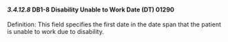 #### *3.4.12.8* DB1-8 Disability Unable to Work Date (DT) 01290

Definition: This field specifies the first date in the date span that the patient is unable to work due to disability.
